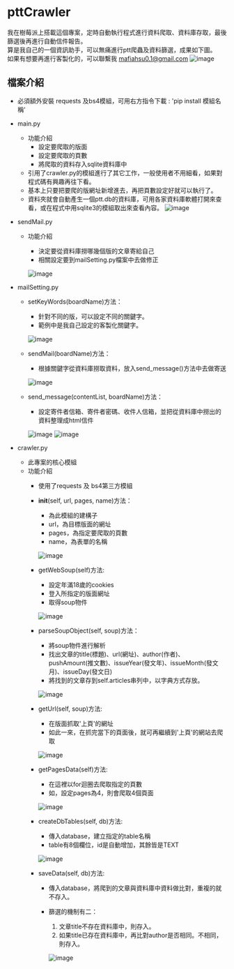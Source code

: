 # pttCrawler
我在樹莓派上搭載這個專案，定時自動執行程式進行資料爬取、資料庫存取，最後篩選後再進行自動信件報告。</br>
算是我自己的一個資訊助手，可以無痛進行ptt爬蟲及資料篩選，成果如下圖。</br>
如果有想要再進行客製化的，可以聯繫我 mafiahsu0.1@gmail.com
![image](https://user-images.githubusercontent.com/109893487/215242577-f55cc891-783f-4a41-ba2d-0c24f3cd0aa9.png)


## 檔案介紹
* 必須額外安裝 requests 及bs4模組，可用右方指令下載 : 'pip install 模組名稱'
* main.py
  * 功能介紹
    * 設定要爬取的版面
    * 設定要爬取的頁數
    * 將爬取的資料存入sqlite資料庫中
  * 引用了crawler.py的模組進行了其它工作，一般使用者不用細看，如果對程式碼有興趣再往下看。
  * 基本上只要把要爬的版網址新增進去，再把頁數設定好就可以執行了。
  * 資料夾就會自動產生一個ptt.db的資料庫，可用各家資料庫軟體打開來查看，或在程式中用sqlite3的模組取出來查看內容。
  ![image](https://user-images.githubusercontent.com/109893487/215240970-5f34e07b-6fb2-4269-b88a-77542e99cbd0.png)
* sendMail.py
  * 功能介紹
    * 決定要從資料庫撈哪幾個版的文章寄給自己
    * 相關設定要到mailSetting.py檔案中去做修正
    
    ![image](https://user-images.githubusercontent.com/109893487/215242228-271d59dc-42df-4d64-9509-b7f2575e3854.png)

* mailSetting.py
  * setKeyWords(boardName)方法：
    * 針對不同的版，可以設定不同的關鍵字。
    * 範例中是我自己設定的客製化關鍵字。
    
    ![image](https://user-images.githubusercontent.com/109893487/215242308-ac731a5d-1457-4c17-9d06-d22e44655933.png)
  * sendMail(boardName)方法：
    * 根據關鍵字從資料庫撈取資料，放入send_message()方法中去做寄送
    
    ![image](https://user-images.githubusercontent.com/109893487/215242345-5e9fa3e9-b69c-48d5-af97-bedf23cba6ef.png)
  * send_message(contentList, boardName)方法：
    * 設定寄件者信箱、寄件者密碼、收件人信箱，並把從資料庫中撈出的資料整理成html信件
    
    ![image](https://user-images.githubusercontent.com/109893487/215242426-5353e51b-ad0d-483b-984c-d11f7c63bc84.png)
    ![image](https://user-images.githubusercontent.com/109893487/215242450-3f96708d-3edd-42cc-b52d-c54841c55b7e.png)

* crawler.py
  * 此專案的核心模組
  * 功能介紹
    * 使用了requests 及 bs4第三方模組
    * __init__(self, url, pages, name)方法：
      * 為此模組的建構子
      * url，為目標版面的網址
      * pages，為指定要爬取的頁數
      * name，為表單的名稱
 
      ![image](https://user-images.githubusercontent.com/109893487/215241542-83ef66ad-357c-46b0-b8d2-94ac6ff95a40.png)
    * getWebSoup(self)方法:
      * 設定年滿18歲的cookies
      * 登入所指定的版面網址
      * 取得soup物件
      
      ![image](https://user-images.githubusercontent.com/109893487/215241547-d50ec191-9bad-49d3-8e2b-e7d4ddd63af2.png)
    * parseSoupObject(self, soup)方法：
      * 將soup物件進行解析
      * 找出文章的title(標題)、url(網址)、author(作者)、pushAmount(推文數)、issueYear(發文年)、issueMonth(發文月)、issueDay(發文日)
      * 將找到的文章存到self.articles串列中，以字典方式存放。
      
      ![image](https://user-images.githubusercontent.com/109893487/215241691-90084d06-688c-4368-afcf-7a0dc0cedb38.png)
    * getUrl(self, soup)方法:
      * 在版面抓取'上頁'的網址
      * 如此一來，在抓完當下的頁面後，就可再繼續到'上頁'的網站去爬取
      
      ![image](https://user-images.githubusercontent.com/109893487/215241788-d1861452-4a76-4540-8241-5de4e84e3892.png)
    
    * getPagesData(self)方法:
      * 在這裡以for迴圈去爬取指定的頁數
      * 如，設定pages為4，則會爬取4個頁面
      
      ![image](https://user-images.githubusercontent.com/109893487/215241880-39d330cc-19ff-48f2-90d8-62815e3b242b.png)
     
    * createDbTables(self, db)方法:
      * 傳入database，建立指定的table名稱
      * table有8個欄位，id是自動增加，其餘皆是TEXT
      
      ![image](https://user-images.githubusercontent.com/109893487/215241958-c32d4aef-d706-47a7-8022-981c92f7c4f9.png)
    
    * saveData(self, db)方法:
      * 傳入database，將爬到的文章與資料庫中資料做比對，重複的就不存入。
      * 篩選的機制有二：
        1. 文章title不存在資料庫中，則存入。
        2. 如果title已存在資料庫中，再比對author是否相同。不相同，則存入。
        
        ![image](https://user-images.githubusercontent.com/109893487/215242107-a9dd64e0-5c8d-4da0-be45-b65edae8ee6a.png)





    
